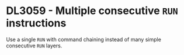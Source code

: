 # DL3059 - Multiple consecutive `RUN` instructions

Use a single `RUN` with command chaining instead of many simple consecutive `RUN` layers.
